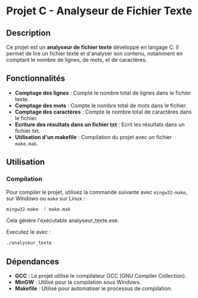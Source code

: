 # Projet C - Analyseur de Fichier Texte

## Description

Ce projet est un **analyseur de fichier texte** développé en langage C. Il permet de lire un fichier texte et d'analyser son contenu, notamment en comptant le nombre de lignes, de mots, et de caractères.

## Fonctionnalités

- **Comptage des lignes** : Compte le nombre total de lignes dans le fichier texte.
- **Comptage des mots** : Compte le nombre total de mots dans le fichier.
- **Comptage des caractères** : Compte le nombre total de caractères dans le fichier.
- **Ecriture des résultats dans un fichier txt** : Ecrit les résultats dans un fichier txt.
- **Utilisation d'un makefile** : Compilation du projet avec un fichier `make.mak`.


## Utilisation

### Compilation

Pour compiler le projet, utilisez la commande suivante avec `mingw32-make`, sur Windows ou `make` sur Linux :

```bash
mingw32-make -f make.mak
```

Cela génère l'exécutable analyseur_texte.exe.

Executez le avec : 

```bash
./analyseur_texte
```

## Dépendances

- **GCC** :  Le projet utilise le compilateur GCC (GNU Compiler Collection).
- **MinGW** : Utilisé pour la compilation sous Windows.
- **Makefile** : Utilisé pour automatiser le processus de compilation.